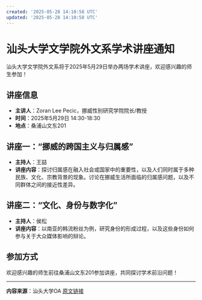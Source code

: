 ```yaml
---
created: '2025-05-28 14:10:58 UTC'
updated: '2025-05-28 14:10:58 UTC'
---
```


# 汕头大学文学院外文系学术讲座通知

汕头大学文学院外文系将于2025年5月29日举办两场学术讲座，欢迎感兴趣的师生参加！

## 讲座信息
- **主讲人**：Zoran Lee Pecic，挪威性别研究学院院长/教授
- **时间**：2025年5月29日 14:30-18:30
- **地点**：桑浦山文东201

## 讲座一：“挪威的跨国主义与归属感”
- **主持人**：王喆
- **讲座内容**：探讨归属感在融入社会或国家中的重要性，以及人们同时属于多种民族、文化、宗教背景的现象。讨论在挪威生活所面临的归属感问题，以及不同群体之间的接近性差异。

## 讲座二：“文化、身份与数字化”
- **主持人**：侯松
- **讲座内容**：以南亚的韩流粉丝为例，研究身份的形成过程，以及这些身份如何参与关于大众媒体影响的辩论。

## 参加方式
欢迎感兴趣的师生前往桑浦山文东201参加讲座，共同探讨学术前沿问题！

---

**内容来源**：汕头大学OA
[原文链接](http://wechat.stu.edu.cn/oa/OA_detail.html?TokenOa=ZapSmnhe+3MJwWzAFZwc9XBck5f1YpNV9FTEAyzjLG8=&DocID=41620&CurrentPageNo=1&PageContainsRecord=10)

